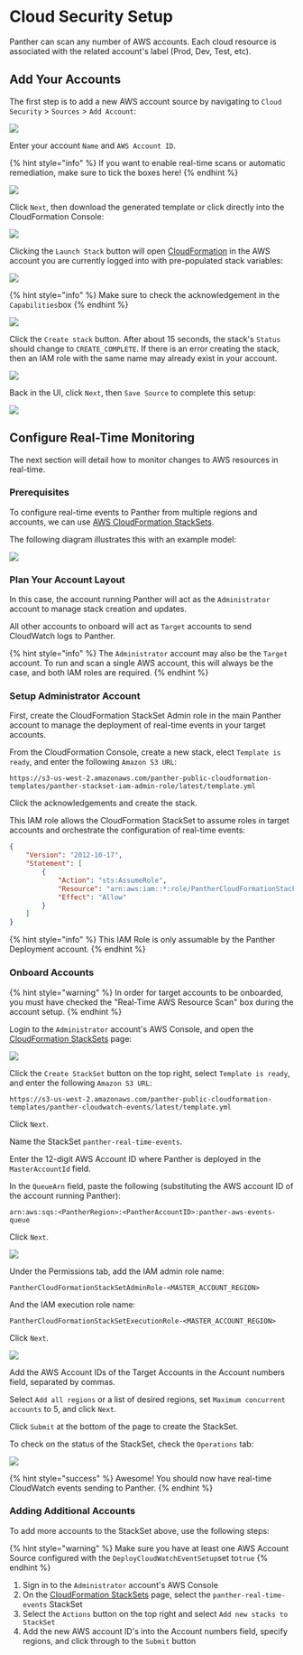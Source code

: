 # Cloud Security Setup

Panther can scan any number of AWS accounts. Each cloud resource is associated with the related account's label \(Prod, Dev, Test, etc\).

## Add Your Accounts

The first step is to add a new AWS account source by navigating to `Cloud Security` > `Sources` > `Add Account`:

![](../.gitbook/assets/add-new-account-1.png)

Enter your account `Name` and `AWS Account ID`.

{% hint style="info" %}
If you want to enable real-time scans or automatic remediation, make sure to tick the boxes here!
{% endhint %}

![](../.gitbook/assets/add-new-account-2.png)

Click `Next`, then download the generated template or click directly into the CloudFormation Console:

![](../.gitbook/assets/add-new-account-3.png)

Clicking the `Launch Stack` button will open [CloudFormation](https://aws.amazon.com/cloudformation/) in the AWS account you are currently logged into with pre-populated stack variables:

![](../.gitbook/assets/add-new-account-cfn.png)

{% hint style="info" %}
Make sure to check the acknowledgement in the `Capabilities`box
{% endhint %}

![](../.gitbook/assets/add-new-account-cfn-2.png)

Click the `Create stack` button. After about 15 seconds, the stack's `Status` should change to `CREATE_COMPLETE`. If there is an error creating the stack, then an IAM role with the same name may already exist in your account.

![](../.gitbook/assets/add-new-account-4.png)

Back in the UI, click `Next`, then `Save Source` to complete this setup:

![](../.gitbook/assets/add-new-account-5.png)

## Configure Real-Time Monitoring

The next section will detail how to monitor changes to AWS resources in real-time.

### Prerequisites

To configure real-time events to Panther from multiple regions and accounts, we can use [AWS CloudFormation StackSets](https://docs.aws.amazon.com/AWSCloudFormation/latest/UserGuide/what-is-cfnstacksets.html).

The following diagram illustrates this with an example model:

![](../.gitbook/assets/stack_set_conceptual_sv.png)

### Plan Your Account Layout

In this case, the account running Panther will act as the `Administrator` account to manage stack creation and updates.

All other accounts to onboard will act as `Target` accounts to send CloudWatch logs to Panther.

{% hint style="info" %}
The `Administrator` account may also be the `Target` account. To run and scan a single AWS account, this will always be the case, and both IAM roles are required.
{% endhint %}

### Setup Administrator Account

First, create the CloudFormation StackSet Admin role in the main Panther account to manage the deployment of real-time events in your target accounts.

From the CloudFormation Console, create a new stack, elect `Template is ready`, and enter the following `Amazon S3 URL`:

```
https://s3-us-west-2.amazonaws.com/panther-public-cloudformation-templates/panther-stackset-iam-admin-role/latest/template.yml
```

Click the acknowledgements and create the stack.

This IAM role allows the CloudFormation StackSet to assume roles in target accounts and orchestrate the configuration of real-time events:

```json
{
    "Version": "2012-10-17",
    "Statement": [
        {
            "Action": "sts:AssumeRole",
            "Resource": "arn:aws:iam::*:role/PantherCloudFormationStackSetExecutionRole-<PantherRegion>",
            "Effect": "Allow"
        }
    ]
}
```

{% hint style="info" %}
This IAM Role is only assumable by the Panther Deployment account.
{% endhint %}

### Onboard Accounts

{% hint style="warning" %}
In order for target accounts to be onboarded, you must have checked the "Real-Time AWS Resource Scan" box during the account setup.
{% endhint %}

Login to the `Administrator` account's AWS Console, and open the [CloudFormation StackSets](https://us-west-2.console.aws.amazon.com/cloudformation/home?region=us-west-2#/stacksets) page:

![](../.gitbook/assets/stacksets-1.png)

Click the `Create StackSet` button on the top right, select `Template is ready`, and enter the following `Amazon S3 URL`:

```
https://s3-us-west-2.amazonaws.com/panther-public-cloudformation-templates/panther-cloudwatch-events/latest/template.yml
```

Click `Next`.

Name the StackSet `panther-real-time-events`.

Enter the 12-digit AWS Account ID where Panther is deployed in the `MasterAccountId` field.

In the `QueueArn` field, paste the following \(substituting the AWS account ID of the account running Panther\):

```
arn:aws:sqs:<PantherRegion>:<PantherAccountID>:panther-aws-events-queue
```

Click `Next`.

![](../.gitbook/assets/stacksets-2.png)

Under the Permissions tab, add the IAM admin role name:

```
PantherCloudFormationStackSetAdminRole-<MASTER_ACCOUNT_REGION>
```

And the IAM execution role name:

```
PantherCloudFormationStackSetExecutionRole-<MASTER_ACCOUNT_REGION>
```

Click `Next`.

![](../.gitbook/assets/stacksets-3.png)

Add the AWS Account IDs of the Target Accounts in the Account numbers field, separated by commas.

Select `Add all regions` or a list of desired regions, set `Maximum concurrent accounts` to 5, and click `Next`.

Click `Submit` at the bottom of the page to create the StackSet.

To check on the status of the StackSet, check the `Operations` tab:

![](../.gitbook/assets/screen-shot-2020-01-21-at-4.51.31-pm.png)

{% hint style="success" %}
Awesome! You should now have real-time CloudWatch events sending to Panther.
{% endhint %}

### Adding Additional Accounts

To add more accounts to the StackSet above, use the following steps:

{% hint style="warning" %}
Make sure you have at least one AWS Account Source configured with the `DeployCloudWatchEventSetup`set to`true`
{% endhint %}

1. Sign in to the `Administrator` account's AWS Console
2. On the [CloudFormation StackSets](https://us-west-2.console.aws.amazon.com/cloudformation/home?region=us-west-2#/stacksets) page, select the `panther-real-time-events` StackSet
3. Select the `Actions` button on the top right and select `Add new stacks to StackSet`
4. Add the new AWS account ID's into the Account numbers field, specify regions, and click through to the `Submit` button
